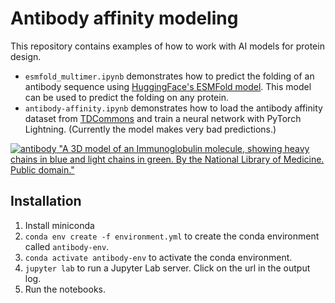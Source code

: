 # Antibody affinity modeling

This repository contains examples of how to work with AI models for protein design.

* `esmfold_multimer.ipynb` demonstrates how to predict the folding of an antibody sequence 
using [HuggingFace's ESMFold model](https://huggingface.co/facebook/esmfold_v1). This
model can be used to predict the folding on any protein.
* `antibody-affinity.ipynb` demonstrates how to load the antibody affinity dataset from
[TDCommons](https://tdcommons.ai/multi_pred_tasks/antibodyaff/) and train a 
neural network with PyTorch Lightning. (Currently the model makes very bad predictions.)

[![antibody](https://upload.wikimedia.org/wikipedia/commons/3/3b/Inmunoglobulina.png) "A 3D model of an Immunoglobulin molecule, showing heavy chains in blue and light chains in green.
By the National Library of Medicine. Public domain." ](https://upload.wikimedia.org/wikipedia/commons/3/3b/Inmunoglobulina.png)

## Installation

1. Install miniconda
2. `conda env create -f environment.yml` to create the conda environment called `antibody-env`.
3. `conda activate antibody-env` to activate the conda environment.
4. `jupyter lab` to run a Jupyter Lab server. Click on the url in the output log.
5. Run the notebooks.


